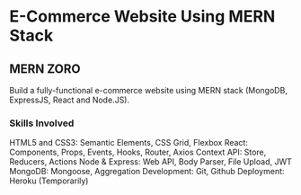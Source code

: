 # E-Commerce Website Using MERN Stack

## MERN ZORO

Build a fully-functional e-commerce website using MERN stack (MongoDB, ExpressJS, React and Node.JS).

### Skills Involved

HTML5 and CSS3: Semantic Elements, CSS Grid, Flexbox
React: Components, Props, Events, Hooks, Router, Axios
Context API: Store, Reducers, Actions
Node & Express: Web API, Body Parser, File Upload, JWT
MongoDB: Mongoose, Aggregation
Development: Git, Github
Deployment: Heroku (Temporarily)

